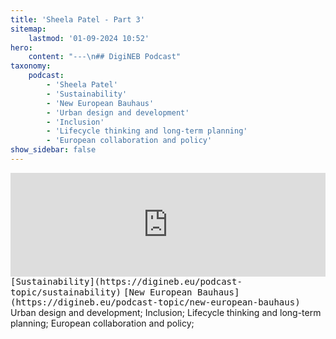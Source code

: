 ```yaml
---
title: 'Sheela Patel - Part 3'
sitemap:
    lastmod: '01-09-2024 10:52'
hero:
    content: "---\n## DigiNEB Podcast"
taxonomy:
    podcast:
        - 'Sheela Patel'
        - 'Sustainability'
        - 'New European Bauhaus'
        - 'Urban design and development'
		- 'Inclusion'
		- 'Lifecycle thinking and long-term planning'
		- 'European collaboration and policy'
show_sidebar: false
---
```


<iframe width="100%" height="166" scrolling="no" frameborder="no" allow="autoplay" src="https://w.soundcloud.com/player/?url=https%3A//api.soundcloud.com/tracks/1908147002&color=%234b4815&auto_play=false&hide_related=false&show_comments=true&show_user=true&show_reposts=false&show_teaser=false"></iframe>
<kbd>[Sustainability](https://digineb.eu/podcast-topic/sustainability)</kbd>
<kbd>[New European Bauhaus](https://digineb.eu/podcast-topic/new-european-bauhaus)</kbd>
Urban design and development;
Inclusion;
Lifecycle thinking and long-term planning;
European collaboration and policy;